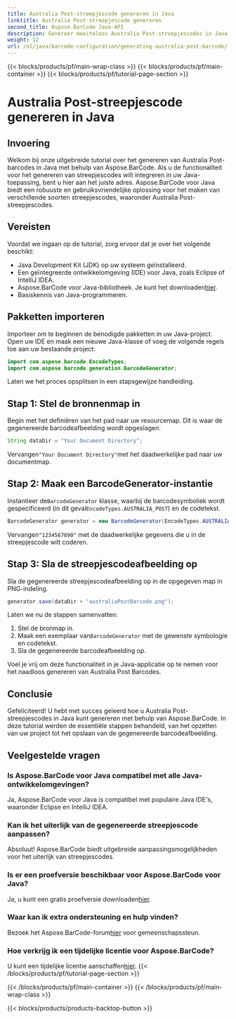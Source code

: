 ```yaml
---
title: Australia Post-streepjescode genereren in Java
linktitle: Australia Post-streepjescode genereren
second_title: Aspose.BarCode Java-API
description: Genereer moeiteloos Australia Post-streepjescodes in Java met Aspose.BarCode. Volg onze stap-voor-stap handleiding voor een naadloze integratie.
weight: 12
url: /nl/java/barcode-configuration/generating-australia-post-barcode/
---
```


{{< blocks/products/pf/main-wrap-class >}}
{{< blocks/products/pf/main-container >}}
{{< blocks/products/pf/tutorial-page-section >}}

# Australia Post-streepjescode genereren in Java


## Invoering

Welkom bij onze uitgebreide tutorial over het genereren van Australia Post-barcodes in Java met behulp van Aspose.BarCode. Als u de functionaliteit voor het genereren van streepjescodes wilt integreren in uw Java-toepassing, bent u hier aan het juiste adres. Aspose.BarCode voor Java biedt een robuuste en gebruiksvriendelijke oplossing voor het maken van verschillende soorten streepjescodes, waaronder Australia Post-streepjescodes.

## Vereisten

Voordat we ingaan op de tutorial, zorg ervoor dat je over het volgende beschikt:

- Java Development Kit (JDK) op uw systeem geïnstalleerd.
- Een geïntegreerde ontwikkelomgeving (IDE) voor Java, zoals Eclipse of IntelliJ IDEA.
-  Aspose.BarCode voor Java-bibliotheek. Je kunt het downloaden[hier](https://releases.aspose.com/barcode/java/).
- Basiskennis van Java-programmeren.

## Pakketten importeren

Importeer om te beginnen de benodigde pakketten in uw Java-project. Open uw IDE en maak een nieuwe Java-klasse of voeg de volgende regels toe aan uw bestaande project:

```java
import com.aspose.barcode.EncodeTypes;
import com.aspose.barcode.generation.BarcodeGenerator;
```

Laten we het proces opsplitsen in een stapsgewijze handleiding.

## Stap 1: Stel de bronnenmap in

Begin met het definiëren van het pad naar uw resourcemap. Dit is waar de gegenereerde barcodeafbeelding wordt opgeslagen.

```java
String dataDir = "Your Document Directory";
```

 Vervangen`"Your Document Directory"`met het daadwerkelijke pad naar uw documentmap.

## Stap 2: Maak een BarcodeGenerator-instantie

 Instantieer de`BarcodeGenerator` klasse, waarbij de barcodesymboliek wordt gespecificeerd (in dit geval`EncodeTypes.AUSTRALIA_POST`) en de codetekst.

```java
BarcodeGenerator generator = new BarcodeGenerator(EncodeTypes.AUSTRALIA_POST, "1234567890");
```

 Vervangen`"1234567890"` met de daadwerkelijke gegevens die u in de streepjescode wilt coderen.

## Stap 3: Sla de streepjescodeafbeelding op

Sla de gegenereerde streepjescodeafbeelding op in de opgegeven map in PNG-indeling.

```java
generator.save(dataDir + "australiaPostBarcode.png");
```

Laten we nu de stappen samenvatten:

1. Stel de bronmap in.
2.  Maak een exemplaar van`BarcodeGenerator` met de gewenste symbologie en codetekst.
3. Sla de gegenereerde barcodeafbeelding op.

Voel je vrij om deze functionaliteit in je Java-applicatie op te nemen voor het naadloos genereren van Australia Post Barcodes.

## Conclusie

Gefeliciteerd! U hebt met succes geleerd hoe u Australia Post-streepjescodes in Java kunt genereren met behulp van Aspose.BarCode. In deze tutorial werden de essentiële stappen behandeld, van het opzetten van uw project tot het opslaan van de gegenereerde barcodeafbeelding.

## Veelgestelde vragen

### Is Aspose.BarCode voor Java compatibel met alle Java-ontwikkelomgevingen?
Ja, Aspose.BarCode voor Java is compatibel met populaire Java IDE's, waaronder Eclipse en IntelliJ IDEA.

### Kan ik het uiterlijk van de gegenereerde streepjescode aanpassen?
Absoluut! Aspose.BarCode biedt uitgebreide aanpassingsmogelijkheden voor het uiterlijk van streepjescodes.

### Is er een proefversie beschikbaar voor Aspose.BarCode voor Java?
 Ja, u kunt een gratis proefversie downloaden[hier](https://releases.aspose.com/).

### Waar kan ik extra ondersteuning en hulp vinden?
 Bezoek het Aspose.BarCode-forum[hier](https://forum.aspose.com/c/barcode/13) voor gemeenschapssteun.

### Hoe verkrijg ik een tijdelijke licentie voor Aspose.BarCode?
 U kunt een tijdelijke licentie aanschaffen[hier](https://purchase.aspose.com/temporary-license/).
{{< /blocks/products/pf/tutorial-page-section >}}

{{< /blocks/products/pf/main-container >}}
{{< /blocks/products/pf/main-wrap-class >}}

{{< blocks/products/products-backtop-button >}}
